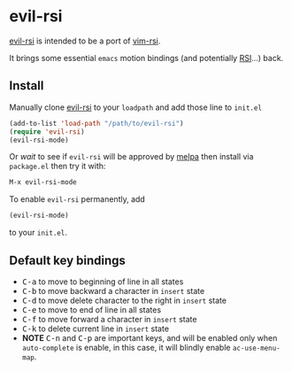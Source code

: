 # evil-rsi

[evil-rsi] is intended to be a port of [vim-rsi].

It brings some essential `emacs` motion bindings (and potentially
[RSI]...) back.

## Install

Manually clone [evil-rsi] to your `loadpath` and add those
line to `init.el`

```lisp
(add-to-list 'load-path "/path/to/evil-rsi")
(require 'evil-rsi)
(evil-rsi-mode)
```

Or *wait* to see if `evil-rsi` will be approved by
[melpa](http://melpa.milkbox.net/#/getting-started) then install via
`package.el` then try it with:

```lisp
M-x evil-rsi-mode
```

To enable `evil-rsi` permanently, add

```lisp
(evil-rsi-mode)
```

to your `init.el`.

## Default key bindings

- <kbd>C-a</kbd> to move to beginning of line in all states
- <kbd>C-b</kbd> to move backward a character in `insert` state
- <kbd>C-d</kbd> to move delete character to the right in `insert` state
- <kbd>C-e</kbd> to move to end of line in all states
- <kbd>C-f</kbd> to move forward a character in `insert` state
- <kbd>C-k</kbd> to delete current line in `insert` state
- **NOTE** <kbd>C-n</kbd> and <kbd>C-p</kbd> are important keys, and
  will be enabled only when `auto-complete` is enable, in this case,
  it will blindly enable `ac-use-menu-map`.


[evil-rsi]: https://github.com/linktohack/evil-rsi
[evil-mode]: https://gitorious.org/evil/pages/Home
[vim-rsi]: https://github.com/tpope/vim-rsi
[tpope]: https://github.com/tpope
[RSI]: http://www.emacswiki.org/emacs/RepeatedStrainInjury
